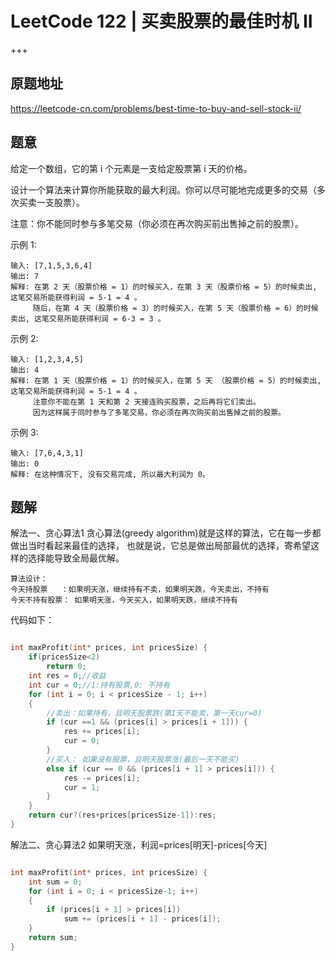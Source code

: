 # LeetCode 122  |    买卖股票的最佳时机 II

+++

## 原题地址

<https://leetcode-cn.com/problems/best-time-to-buy-and-sell-stock-ii/>



## 题意

给定一个数组，它的第 i 个元素是一支给定股票第 i 天的价格。

设计一个算法来计算你所能获取的最大利润。你可以尽可能地完成更多的交易（多次买卖一支股票）。

注意：你不能同时参与多笔交易（你必须在再次购买前出售掉之前的股票）。

 

示例 1:

~~~
输入: [7,1,5,3,6,4]
输出: 7
解释: 在第 2 天（股票价格 = 1）的时候买入，在第 3 天（股票价格 = 5）的时候卖出, 这笔交易所能获得利润 = 5-1 = 4 。
     随后，在第 4 天（股票价格 = 3）的时候买入，在第 5 天（股票价格 = 6）的时候卖出, 这笔交易所能获得利润 = 6-3 = 3 。
~~~

示例 2:

~~~
输入: [1,2,3,4,5]
输出: 4
解释: 在第 1 天（股票价格 = 1）的时候买入，在第 5 天 （股票价格 = 5）的时候卖出, 这笔交易所能获得利润 = 5-1 = 4 。
     注意你不能在第 1 天和第 2 天接连购买股票，之后再将它们卖出。
     因为这样属于同时参与了多笔交易，你必须在再次购买前出售掉之前的股票。
~~~

示例 3:

~~~
输入: [7,6,4,3,1]
输出: 0
解释: 在这种情况下, 没有交易完成, 所以最大利润为 0。
~~~





## 题解

解法一、贪心算法1
贪心算法(greedy algorithm)就是这样的算法，它在每一步都做出当时看起来最佳的选择，
也就是说，它总是做出局部最优的选择，寄希望这样的选择能导致全局最优解。

~~~
算法设计：
今天持股票   ：如果明天涨，继续持有不卖，如果明天跌，今天卖出，不持有
今天不持有股票： 如果明天涨，今天买入，如果明天跌，继续不持有
~~~

代码如下：

~~~c

int maxProfit(int* prices, int pricesSize) {
    if(pricesSize<2)
        return 0;
	int res = 0;//收益
	int cur = 0;//1:持有股票,0: 不持有
	for (int i = 0; i < pricesSize - 1; i++)
	{
		//卖出：如果持有，且明天股票跌(第1天不能卖，第一天cur=0)
		if (cur ==1 && (prices[i] > prices[i + 1])) {
			res += prices[i];
			cur = 0;
		}
		//买入： 如果没有股票，且明天股票涨(最后一天不能买)
		else if (cur == 0 && (prices[i + 1] > prices[i])) {
			res -= prices[i];
			cur = 1;
		}	
	}
    return cur?(res+prices[pricesSize-1]):res;
}
~~~



解法二、贪心算法2
如果明天涨，利润=prices[明天]-prices[今天]

~~~~ c

int maxProfit(int* prices, int pricesSize) {
    int sum = 0;
    for (int i = 0; i < pricesSize-1; i++)
    {
        if (prices[i + 1] > prices[i])
            sum += (prices[i + 1] - prices[i]);
    }
    return sum;
}
~~~~

